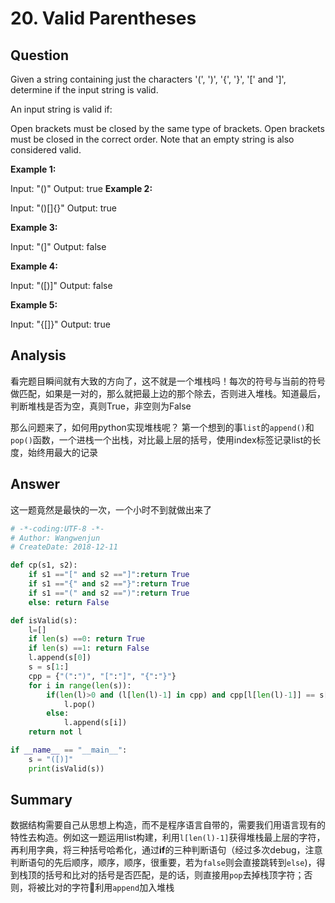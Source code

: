 # 20. Valid Parentheses

## Question

Given a string containing just the characters '(', ')', '{', '}', '[' and ']', determine if the input string is valid.

An input string is valid if:

Open brackets must be closed by the same type of brackets.
Open brackets must be closed in the correct order.
Note that an empty string is also considered valid.

**Example  1:**

Input: "()"
Output: true
**Example 2:**

Input: "()[]{}"
Output: true

**Example 3:**

Input: "(]"
Output: false

**Example 4:**

Input: "([)]"
Output: false

**Example 5:**

Input: "{[]}"
Output: true

## Analysis

看完题目瞬间就有大致的方向了，这不就是一个堆栈吗！每次的符号与当前的符号做匹配，如果是一对的，那么就把最上边的那个除去，否则进入堆栈。知道最后，判断堆栈是否为空，真则True，非空则为False

那么问题来了，如何用python实现堆栈呢？
第一个想到的事`list`的`append()`和`pop()`函数，一个进栈一个出栈，对比最上层的括号，使用index标签记录list的长度，始终用最大的记录

## Answer

这一题竟然是最快的一次，一个小时不到就做出来了

```python
# -*-coding:UTF-8 -*-
# Author: Wangwenjun
# CreateDate: 2018-12-11

def cp(s1, s2):
    if s1 =="[" and s2 =="]":return True
    if s1 =="{" and s2 =="}":return True
    if s1 =="(" and s2 ==")":return True
    else: return False

def isValid(s):
    l=[]
    if len(s) ==0: return True
    if len(s) ==1: return False
    l.append(s[0])
    s = s[1:]
    cpp = {"(":")", "[":"]", "{":"}"}
    for i in range(len(s)):
        if(len(l)>0 and (l[len(l)-1] in cpp) and cpp[l[len(l)-1]] == s[i]):
            l.pop()
        else:
            l.append(s[i])
    return not l

if __name__ == "__main__":
    s = "([)]"
    print(isValid(s))
```

## Summary

数据结构需要自己从思想上构造，而不是程序语言自带的，需要我们用语言现有的特性去构造。例如这一题运用list构建，利用`l[len(l)-1]`获得堆栈最上层的字符，再利用字典，将三种括号哈希化，通过**if**的三种判断语句（经过多次debug，注意判断语句的先后顺序，顺序，顺序，很重要，若为`false`则会直接跳转到`else`)，得到栈顶的括号和比对的括号是否匹配，是的话，则直接用`pop`去掉栈顶字符；否则，将被比对的字符利用`append`加入堆栈
